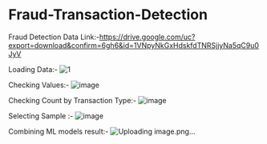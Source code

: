 # Fraud-Transaction-Detection
Fraud Detection
Data Link:-https://drive.google.com/uc?export=download&confirm=6gh6&id=1VNpyNkGxHdskfdTNRSjjyNa5qC9u0JyV

Loading Data:-
![1](https://github.com/VirendraR2107/Fraud-Transaction-Detection/assets/160562981/2808ec10-e697-4826-93b6-1642d97e6886)


Checking Values:-
![image](https://github.com/VirendraR2107/Fraud-Transaction-Detection/assets/160562981/bfce61bc-5939-44bc-a0de-fe31cbd79f0f)

Checking Count by Transaction Type:-
![image](https://github.com/VirendraR2107/Fraud-Transaction-Detection/assets/160562981/673a2094-46aa-424f-ad8c-4eb642abd9b8)

Selecting Sample :-
![image](https://github.com/VirendraR2107/Fraud-Transaction-Detection/assets/160562981/eaf53b41-64e0-4123-944e-d81d9075e7b3)

Combining ML models result:-
![Uploading image.png…]()





